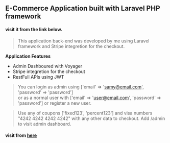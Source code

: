 
## E-Commerce Application built with Laravel PHP framework

#### visit it from the link below.

> This application back-end was developed by me using Laravel framework and Stripe integretion for the checkout.


**Application Features**

- Admin Dashboured with Voyager
- Stripe integretion for the checkout
- RestFull APIs using JWT

> You can login as admin using ['email' => 'samy@email.com', 'password' => 'password']  
   or as a normal user with ['email' => 'user@email.com', 'password' => 'password'] or register a new user.

> Use any of coupons ['fixed123', 'percent123'] and visa numbers "4242 4242 4242 4242" with any other data to checkout.
   Add /admin to visit admin dashboard.


#### visit from <a href="https://ecoommerce.herokuapp.com">here</a>